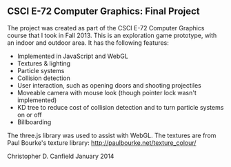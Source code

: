 ## CSCI E-72 Computer Graphics: Final Project

The project was created as part of the CSCI E-72 Computer Graphics course that I took in Fall 2013. This is an exploration game prototype, with an indoor and outdoor area. It has the following features:

- Implemented in JavaScript and WebGL
- Textures & lighting
- Particle systems
- Collision detection
- User interaction, such as opening doors and shooting projectiles
- Moveable camera with mouse look (though pointer lock wasn't implemented)
- KD tree to reduce cost of collision detection and to turn particle systems on or off
- Billboarding

The three.js library was used to assist with WebGL. The textures are from Paul Bourke's texture library: http://paulbourke.net/texture_colour/

Christopher D. Canfield
January 2014
